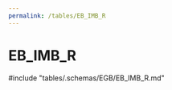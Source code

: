 ```yaml
---
permalink: /tables/EB_IMB_R
---
```

# EB_IMB_R
<!-- SPDX-License-Identifier: MPL-2.0 -->

<!-- ATTENTION : Ne pas supprimer ou modifier la ligne ci-dessous -->
#include "tables/.schemas/EGB/EB_IMB_R.md"
<!-- ATTENTION : Ne pas supprimer ou modifier la ligne ci-dessus -->
